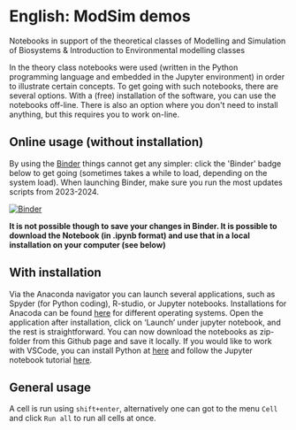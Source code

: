 # English: ModSim demos 
Notebooks in support of the theoretical classes of Modelling and Simulation of Biosystems & Introduction to Environmental modelling classes

In the theory class notebooks were used (written in the Python programming language and embedded in the Jupyter environment) in order to illustrate certain concepts. To get going with such notebooks, there are several options. With a (free) installation of the software, you can use the notebooks off-line. There is also an option where you don't need to install anything, but this requires you to work on-line.

## Online usage (without installation)
By using the [Binder](https://mybinder.org/) things cannot get any simpler: click the 'Binder' badge below to get going (sometimes takes a while to load, depending on the system load). When launching Binder, make sure you run the most updates scripts from 2023-2024.

[![Binder](https://mybinder.org/badge.svg)](https://mybinder.org/v2/gh/davidfernand/modsim_demos/HEAD)

**It is not possible though to save your changes in Binder. It is possible to download the Notebook (in .ipynb format) and use that in a local installation on your computer (see below)**

## With installation
Via the Anaconda navigator you can launch several applications, such as Spyder (for Python coding), R-studio, or Jupyter notebooks. Installations for Anacoda can be found [here](https://www.continuum.io/downloads) for different operating systems. Open the application after installation, click on ‘Launch’ under jupyter notebook, and the rest is straightforward. You can now download the notebooks as zip-folder from this Github page and save it locally. If you would like to work with VSCode, you can install Python at [here](https://code.visualstudio.com/docs/python/python-tutorial) and follow the Jupyter notebook tutorial [here](https://code.visualstudio.com/docs/datascience/jupyter-notebooks).

## General usage

A cell is run using ```shift+enter```, alternatively one can got to the menu ```Cell``` and click ```Run all``` to run all cells at once.
